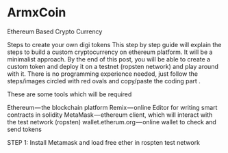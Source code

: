 # ArmxCoin
Ethereum Based Crypto Currency

Steps to create your own digi tokens
This step by step guide will explain the steps to build a custom cryptocurrency on ethereum platform. It will be a minimalist approach. By the end of this post, you will be able to create a custom token and deploy it on a testnet (ropsten network) and play around with it. There is no programming experience needed, just follow the steps/images circled with red ovals and copy/paste the coding part .

These are some tools which will be required

Ethereum — the blockchain platform
Remix — online Editor for writing smart contracts in solidity
MetaMask — ethereum client, which will interact with the test network (ropsten)
wallet.etherum.org — online wallet to check and send tokens

STEP 1: Install Metamask and load free ether in rospten test network

